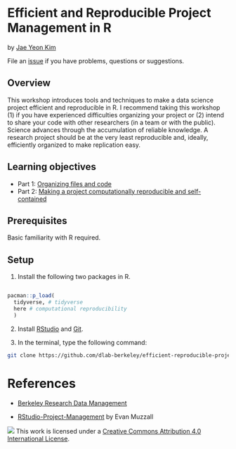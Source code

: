 
# Efficient and Reproducible Project Management in R

by [Jae Yeon Kim](https://jaeyk.github.io/)

File an [issue](https://github.com/dlab-berkeley/efficient-reproducible-project-management-in-R/issues) if you have problems, questions or suggestions.

## Overview 

This workshop introduces tools and techniques to make a data science project efficient and reproducible in R. I recommend taking this workshop (1) if you have experienced difficulties organizing your project or (2) intend to share your code with other researchers (in a team or with the public). Science advances through the accumulation of reliable knowledge. A research project should be at the very least reproducible and, ideally, efficiently organized to make replication easy.

## Learning objectives 

- Part 1: [Organizing files and code](https://github.com/dlab-berkeley/efficient-reproducible-project-management-in-R/blob/master/code/01_organizing_files.Rmd)
- Part 2: [Making a project computationally reproducible and self-contained](https://github.com/dlab-berkeley/efficient-reproducible-project-management-in-R/blob/master/code/02_computational_reproducibility.Rmd)

## Prerequisites 

Basic familiarity with R required. 

## Setup 

1. Install the following two packages in R. 

```r

pacman::p_load(
  tidyverse, # tidyverse 
  here # computational reproducibility 
  )

```

2. Install [RStudio](https://rstudio.com/products/rstudio/download/) and [Git](https://git-scm.com/book/en/v2/Getting-Started-Installing-Git).  

3. In the terminal, type the following command:

```bash
git clone https://github.com/dlab-berkeley/efficient-reproducible-project-management-in-R
```

# References 

- [Berkeley Research Data Management](https://researchdata.berkeley.edu/)

- [RStudio-Project-Management](https://github.com/dlab-berkeley/RStudio-Project-Management) by Evan Muzzall

![](https://i.creativecommons.org/l/by/4.0/88x31.png) This work is licensed under a [Creative Commons Attribution 4.0 International License](https://creativecommons.org/licenses/by/4.0/).
